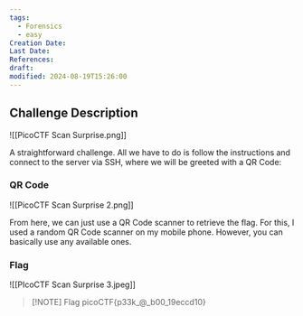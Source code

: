 ```yaml
---
tags:
  - Forensics
  - easy
Creation Date: 
Last Date: 
References: 
draft: 
modified: 2024-08-19T15:26:00
---
```

## Challenge Description

![[PicoCTF Scan Surprise.png]]

A straightforward challenge. All we have to do is follow the instructions and connect to the server via SSH, where we will be greeted with a QR Code:



### QR Code
![[PicoCTF Scan Surprise 2.png]]

From here, we can just use a QR Code scanner to retrieve the flag. For this, I used a random QR Code scanner on my mobile phone. However, you can basically use any available ones. 



### Flag

![[PIcoCTF Scan Surprise 3.jpeg]]



> [!NOTE] Flag
> picoCTF{p33k_@_b00_19eccd10}


